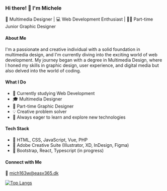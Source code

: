### Hi there! 👋 I'm Michele

🎨 Multimedia Designer | 💻 Web Development Enthusiast | 👩‍💼 Part-time Junior Graphic Designer

#### About Me
I'm a passionate and creative individual with a solid foundation in multimedia design, and I'm currently diving into the exciting world of web development. My journey began with a degree in Multimedia Design, where I honed my skills in graphic design, user experience, and digital media but also delved into the world of coding.

#### What I Do
- 🪩 Currently studying Web Development
- 🎓 Multimedia Designer
- 💼 Part-time Graphic Designer
- 💡 Creative problem solver
- 🚀 Always eager to learn and explore new technologies

#### Tech Stack
- 🔧 HTML, CSS, JavaScript, Vue, PHP
- 🎨 Adobe Creative Suite (Illustrator, XD, InDesign, Figma)
- 🚀 Bootstrap, React, Typescript (in progress)

#### Connect with Me
📧 mich163w@easv365.dk

[![Top Langs](https://github-readme-stats.vercel.app/api/top-langs/?username=mich163w&layout=compact&theme=vision-friendly-dark)](https://github.com/anuraghazra/github-readme-stats)
